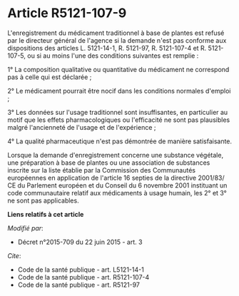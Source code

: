 # Article R5121-107-9

L'enregistrement du médicament traditionnel à base de plantes        est refusé par le directeur général de l'agence si la
demande n'est pas conforme aux dispositions des articles L. 5121-14-1, R. 5121-97, R. 5121-107-4 et R. 5121-107-5, ou si au
moins l'une des conditions suivantes est remplie : 

1° La composition qualitative ou quantitative du médicament ne correspond pas à celle qui est déclarée ; 

2° Le médicament pourrait être nocif dans les conditions normales d'emploi ; 

3° Les données sur l'usage traditionnel sont insuffisantes, en particulier au motif que les effets pharmacologiques ou
l'efficacité ne sont pas plausibles malgré l'ancienneté de l'usage et de l'expérience ; 

4° La qualité pharmaceutique n'est pas démontrée de manière satisfaisante. 

Lorsque la demande d'enregistrement concerne une substance végétale, une préparation à base de plantes ou une association de
substances inscrite sur la liste établie par la Commission des Communautés européennes en application de l'article 16 septies
de la directive 2001/83/ CE du Parlement européen et du Conseil du 6 novembre 2001 instituant un code communautaire relatif
aux médicaments à usage humain, les 2° et 3° ne sont pas applicables.

**Liens relatifs à cet article**

_Modifié par_:

  - Décret n°2015-709 du 22 juin 2015 - art. 3

_Cite_:

  - Code de la santé publique - art. L5121-14-1
  - Code de la santé publique - art. R5121-107-4
  - Code de la santé publique - art. R5121-97
